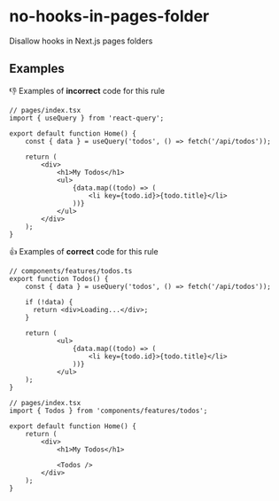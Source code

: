 # no-hooks-in-pages-folder

Disallow hooks in Next.js pages folders

## Examples

👎 Examples of **incorrect** code for this rule

```tsx
// pages/index.tsx
import { useQuery } from 'react-query';

export default function Home() {
	const { data } = useQuery('todos', () => fetch('/api/todos'));

	return (
		<div>
			<h1>My Todos</h1>
			<ul>
				{data.map((todo) => (
					<li key={todo.id}>{todo.title}</li>
				))}
			</ul>
		</div>
	);
}
```

👍 Examples of **correct** code for this rule

<!-- prettier-ignore -->
```tsx
// components/features/todos.ts
export function Todos() {
	const { data } = useQuery('todos', () => fetch('/api/todos'));
	
	if (!data) {
	  return <div>Loading...</div>;
	}

	return (
			<ul>
				{data.map((todo) => (
					<li key={todo.id}>{todo.title}</li>
				))}
			</ul>
	);
}

// pages/index.tsx
import { Todos } from 'components/features/todos';

export default function Home() {
	return (
		<div>
			<h1>My Todos</h1>
			
			<Todos />
		</div>
	);
}
```
